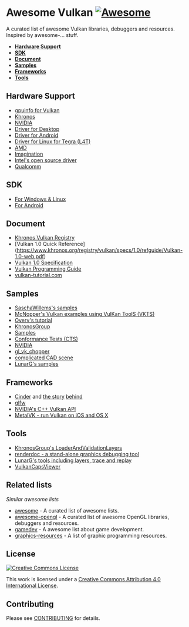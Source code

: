 # Awesome Vulkan [![Awesome](https://cdn.rawgit.com/sindresorhus/awesome/d7305f38d29fed78fa85652e3a63e154dd8e8829/media/badge.svg)](https://github.com/sindresorhus/awesome)

A curated list of awesome Vulkan libraries, debuggers and resources. Inspired by awesome-... stuff.

* **[Hardware Support](#hardware-support)**
* **[SDK](#sdk)**
* **[Document](#document)**  
* **[Samples](#samples)**  
* **[Frameworks](#frameworks)**
* **[Tools](#tools)**  

## Hardware Support
*  [gpuinfo for Vulkan](http://vulkan.gpuinfo.org/)
*  [Khronos](https://www.khronos.org/vulkan)
*  [NVIDIA](https://developer.nvidia.com/Vulkan)
*  [Driver for Desktop](https://developer.nvidia.com/vulkan-driver)
  *  [Driver for Android](https://developer.nvidia.com/vulkan-android)
  *  [Driver for Linux for Tegra (L4T)](https://developer.nvidia.com/embedded/vulkan)
*  [AMD](http://gpuopen.com/gaming-product/vulkan/)
*  [Imagination](https://imgtec.com/tools/powervr-early-access-program/)
*  [Intel's open source driver](https://01.org/linuxgraphics/blogs/jekstrand/2016/open-source-vulkan-drivers-intel-hardware/)
*  [Qualcomm](https://developer.qualcomm.com/software/adreno-gpu-sdk/gpu)

## SDK
*  [For Windows & Linux](https://vulkan.lunarg.com/signin)
*  [For Android](https://developer.android.com/ndk/guides/graphics/index.html)

## Document
*  [Khronos Vulkan Registry](https://www.khronos.org/registry/vulkan/)
 *  [Vulkan 1.0 Quick Reference] (https://www.khronos.org/registry/vulkan/specs/1.0/refguide/Vulkan-1.0-web.pdf)
 *  [Vulkan 1.0 Specification](https://www.khronos.org/registry/vulkan/specs/1.0/pdf/vkspec.pdf)
*  [Vulkan Programming Guide](http://www.amazon.com/Vulkan-Programming-Guide-Official-Learning/dp/0134464540)
*  [vulkan-tutorial.com](http://vulkan-tutorial.com/)

## Samples
*  [SaschaWillems's samples](https://github.com/SaschaWillems/Vulkan)
*  [McNopper's Vulkan examples using VulKan ToolS (VKTS)](https://github.com/McNopper/Vulkan)
*  [Overv's tutorial](https://github.com/Overv/VulkanTutorial)
*  [KhronosGroup](https://github.com/KhronosGroup)
 *  [Samples](https://github.com/KhronosGroup/Vulkan-Samples)
 *  [Conformance Tests (CTS)](https://github.com/KhronosGroup/Vulkan-CTS)
*  [NVIDIA](https://github.com/nvpro-samples)
 *  [gl_vk_chopper](https://github.com/nvpro-samples/gl_vk_chopper)
 *  [complicated CAD scene](https://github.com/nvpro-samples/gl_vk_threaded_cadscene)
*  [LunarG's samples](https://github.com/LunarG/VulkanSamples)

## Frameworks
*  [Cinder](https://github.com/cinder/Cinder) and [the story](https://libcinder.org/notes/vulkan)  [behind](https://forum.libcinder.org/#Topic/23286000002614007)
*  [glfw](https://github.com/glfw/glfw)
*  [NVIDIA's C++ Vulkan API](https://github.com/nvpro-pipeline/vkcpp)
*  [MetalVK - run Vulkan on iOS and OS X](https://moltengl.com/metalvk/)

## Tools
*  [KhronosGroup's LoaderAndValidationLayers](https://github.com/KhronosGroup/Vulkan-LoaderAndValidationLayers)
*  [renderdoc - a stand-alone graphics debugging tool](https://github.com/baldurk/renderdoc)
*  [LunarG's tools including layers, trace and replay](https://github.com/LunarG/VulkanTools)
*  [VulkanCapsViewer](https://github.com/SaschaWillems/VulkanCapsViewer)

## Related lists

*Similar awesome lists*
* [awesome](https://github.com/sindresorhus/awesome) - A curated list of awesome lists.
* [awesome-opengl](https://github.com/eug/awesome-opengl) - A curated list of awesome OpenGL libraries, debuggers and resources.
* [gamedev](https://github.com/ellisonleao/magictools) - A awesome list about game development.
* [graphics-resources](https://github.com/mattdesl/graphics-resources) - A list of graphic programming resources.

## License

[![Creative Commons License](http://i.creativecommons.org/l/by/4.0/88x31.png)](http://creativecommons.org/licenses/by/4.0/)

This work is licensed under a [Creative Commons Attribution 4.0 International License](http://creativecommons.org/licenses/by/4.0/).

## Contributing
Please see [CONTRIBUTING](https://github.com/vinjn/awesome-vulkan/blob/master/CONTRIBUTING.md) for details.
